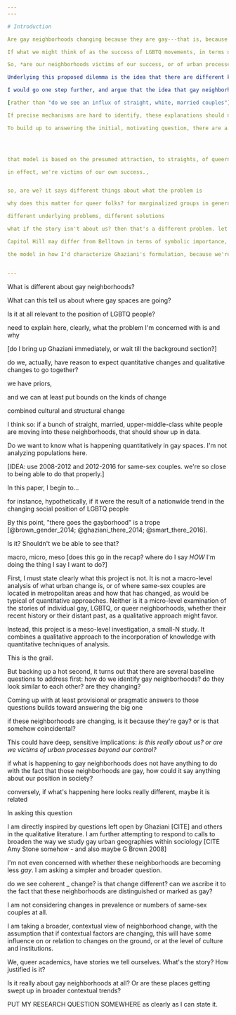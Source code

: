 ```yaml
---
---

# Introduction

Are gay neighborhoods changing because they are gay---that is, because of their association with LGBTQ people, institutions, and culture? Or is it only because they are subject to broader urban processes? The oft-repeated idea that "there goes the gayborhood" [@brown_gender_2014; @ghaziani_there_2014; @smart_there_2016] implies the former. The relevance of these spaces has changed, with them becoming less important to LGBTQ people and more interesting or more accessible to straight people, and this results in changes to both institutional and residential dynamics, rendering gay neighborhoods less gay and otherwise transformed, generally for the worse.

If what we might think of as the success of LGBTQ movements, in terms of legal equality and public opinion change, results in the undermining of gay spaces [@ghaziani_there_2014; "isn't this what you wanted?"], that is an intriguing social paradox with broader implications. The other possibility, that the story is not about us, has different implications for LGBTQ people and socially marginalized groups more generally. Each explanation suggests different underlying problems with different potential solutions. Perhaps we should be talking less about the consequences of mobile gay dating apps, and more about neoliberalism and the right to the city [CITE].

So, *are our neighborhoods victims of our success, or of urban processes beyond our control?*

Underlying this proposed dilemma is the idea that there are different kinds of neighborhood change. On one hand, there is cultural, institutional, or on-the-ground change: changes in storefronts or symbols or crowds on the street. On the other there is structural or contextual change: changes in people, their characteristics, or economic conditions. We should suppose that these kinds of change are related. To see massive upheaval in street-level culture that had no impact on or reflection in a neighborhood's demographics would be logically puzzling. To see a host of bar closures that bore no relation to neighborhood economic conditions would be theoretically surprising. In fact, the "there goes the gayborhood" model implies that these changes are linked.[MORE?] If there are negative changes in gay neighborhoods, from the point of view of LGBTQ people invested in them, we should see those changes reflected not just in bar closures or bachelorette parties, but in numbers as well.

I would go one step further, and argue that the idea that gay neighborhoods are only "degaying" [CITE Ghaziani], as if each LGBTQ person were being substituted for an otherwise identical straight person, seems equally unlikely. We should take a more inclusive or expansive view of contextual urban change. This is critical because certain kinds of change will be invisible through a quantitative lens---for instance, the Census does not measure sexual identity at all---but not all kinds of change will be visible. Viewing changes as at least potentially linked opens up broader and simpler questions: are gay neighborhoods getting whiter? More educated? Have rents gone up?

[rather than "do we see an influx of straight, white, married couples"]

If precise mechanisms are hard to identify, these explanations should nevertheless be associated with different patterns of change. In the former case, gay neighborhoods should look similar to each other in terms of how they are changing, across cities and contexts. They should differ from neighborhoods in their same city. In the latter case, gay neighborhoods should look similar to other neighborhoods in their same city in terms of how they change, and less like other gay neighborhoods in different places.

To build up to answering the initial, motivating question, there are a number of smaller necessary questions to address. Can a set of gay neighborhoods to study be identified? Are they structurally similar to each other? Are they changing in similar ways? Are they changing in ways that differ from their respective contexts?




that model is based on the presumed attraction, to straights, of queerness. that allure didn't exist before. this is the basis for expecting (bad) change in the gayborhood.

in effect, we're victims of our own success.,


so, are we? it says different things about what the problem is

why does this matter for queer folks? for marginalized groups in general?

different underlying problems, different solutions

what if the story isn't about us? then that's a different problem. let's talk about the neoliberal city, the right to the city, etc.

Capitol Hill may differ from Belltown in terms of symbolic importance, but not structurally.

the model in how I'd characterize Ghaziani's formulation, because we're in a post-gay era, gay neighborhoods are simultaneously less important to the gays, and more interesting (or at least less threatening) to the straights. this leads to neighborhood change, of both kinds described above.


---
```


What is different about gay neighborhoods?

What can this tell us about where gay spaces are going?

Is it at all relevant to the position of LGBTQ people?

need to explain here, clearly, what the problem I'm concerned with is and why

[do I bring up Ghaziani immediately, or wait till the background section?]

do we, actually, have reason to expect quantitative changes and qualitative changes to go together?

we have priors,

and we can at least put bounds on the kinds of change

combined cultural and structural change

I think so: if a bunch of straight, married, upper-middle-class white people are moving into these neighborhoods, that should show up in data.

Do we want to know what is happening quantitatively in gay spaces. I'm not analyzing populations here.

[IDEA: use 2008-2012 and 2012-2016 for same-sex couples. we're so close to being able to do that properly.]

In this paper, I begin to...

for instance, hypothetically, if it were the result of a nationwide trend in the changing social position of LGBTQ people

By this point, "there goes the gayborhood" is a trope [@brown_gender_2014; @ghaziani_there_2014; @smart_there_2016].

Is it? Shouldn't we be able to see that?

macro, micro, meso [does this go in the recap? where do I say *HOW* I'm doing the thing I say I want to do?]

First, I must state clearly what this project is not. It is not a macro-level analysis of what urban change is, or of where same-sex couples are located in metropolitan areas and how that has changed, as would be typical of quantitative approaches. Neither is it a micro-level examination of the stories of individual gay, LGBTQ, or queer neighborhoods, whether their recent history or their distant past, as a qualitative approach might favor.

Instead, this project is a meso-level investigation, a small-N study. It combines a qualitative approach to the incorporation of knowledge with quantitative techniques of analysis.

This is the grail.

But backing up a hot second, it turns out that there are several baseline questions to address first: how do we identify gay neighborhoods? do they look similar to each other? are they changing?

Coming up with at least provisional or pragmatic answers to those questions builds toward answering the big one

if these neighborhoods are changing, is it because they're gay? or is that somehow coincidental?

This could have deep, sensitive implications: *is this really about us?* *or are we victims of  urban processes beyond our control?*

if what is happening to gay neighborhoods does not have anything to do with the fact that those neighborhoods are gay, how could it say anything about our position in society?

conversely, if what's happening here looks really different, maybe it is related

In asking this question

I am directly inspired by questions left open by Ghaziani [CITE] and others in the qualitative literature. I am further attempting to respond to calls to broaden the way we study gay urban geographies within sociology [CITE Amy Stone somehow - and also maybe G Brown 2008]

I'm not even concerned with whether these neighborhoods are becoming less *gay*. I am asking a simpler and broader question.

do we see coherent _ change? is that change different? can we ascribe it to the fact that these neighborhoods are distinguished or marked as gay?


I am not considering changes in prevalence or numbers of same-sex couples at all.

I am taking a broader, contextual view of neighborhood change, with the assumption that if contextual factors are changing, this will have some influence on or relation to changes on the ground, or at the level of culture and institutions.

We, queer academics, have stories we tell ourselves. What's the story? How justified is it?

Is it really about gay neighborhoods at all? Or are these places getting swept up in broader contextual trends?

PUT MY RESEARCH QUESTION SOMEWHERE as clearly as I can state it.
